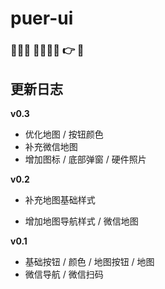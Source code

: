# puer-ui

### 🗻🗻🗻 🧗‍♂️🧗‍♀️   👉   🌄



## 更新日志

**v0.3**

- 优化地图 / 按钮颜色 
- 补充微信地图
- 增加图标 / 底部弹窗 / 硬件照片



**v0.2**

- 补充地图基础样式

- 增加地图导航样式 / 微信地图


**v0.1**

- 基础按钮 / 颜色 / 地图按钮 / 地图
- 微信导航 / 微信扫码






